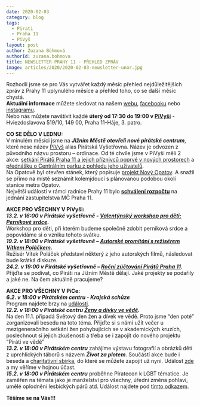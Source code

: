 ```yaml
---
date: 2020-02-03
category: blog
tags: 
  - Pirati 
  - Praha 11 
  - PiVyš
layout: post
author: Zuzana Böhmová
authorId: zuzana.bohmova
title: NEWSLETTER PRAHY 11 - PŘEHLED ZPRÁV
image: articles/2020/2020-02-03-newsletter-unor.jpg
---
```


Rozhodli jsme se pro Vás vytvářet každý měsíc přehled nejdůležitějších zpráv z Prahy 11 uplynulého měsíce a přehled toho, co se další měsíc chystá. <br>
**Aktuální informace** můžete sledovat na našem [webu]( https://praha11.pirati.cz/), [facebooku]( https://www.facebook.com/pirati11.cz/) nebo [instagramu]( https://www.instagram.com/piratipraha11/).<br>
Nebo nás můžete navštívit každé **úterý od 17:30 do 19:00 v [PiVyši]( https://www.google.com/maps/place/PiVy%C5%A1+-+Pir%C3%A1tsk%C3%A9+centrum+Ji%C5%BEn%C3%AD+M%C4%9Bsto/@50.0330773,14.525848,15z/data=!4m5!3m4!1s0x0:0x4c17a87e66865ac0!8m2!3d50.0330773!4d14.525848)** - Hviezdoslavova 519/10, 149 00, Praha 11-Háje, 3. patro. <br>

**CO SE DĚLO V LEDNU:** <br>
V minulém měsíci jsme na ***Jižním Městě otevřeli nové pirátské centrum***, které nese název [PiVyš]( https://www.facebook.com/piratskavysetrovna/) alias Pirátská Vyšetřovna. Název je odvozen z původního názvu prostoru – ordinace. Od té chvíle jsme v PiVyši měli 2 akce: [setkání Pirátů Praha 11 a jejich příznivců poprvé v nových prostorech]( https://www.facebook.com/pg/piratskavysetrovna/photos/?tab=album&album_id=119032499641234) a [přednášku o Centrálním parku z pohledu jeho uživatelů]( https://praha11.pirati.cz/tiskove-zpravy/centralni-park/). <br>
Na Opatově byl otevřen stánek, který popisuje [projekt Nový Opatov]( https://www.facebook.com/pirati11.cz/posts/761752837680178?__tn__=-R). A snažil se přímo na místě seznámit kolemjdoucí s plánovanou podobou okolí stanice metra Opatov. <br>
Největší událostí v rámci radnice Prahy 11 bylo **[schválení rozpočtu]( https://praha11.pirati.cz/tiskove-zpravy/rozpocet/)** na jednání zastupitelstva MČ Praha 11. <br>

**AKCE PRO VŠECHNY V PiVyši:** <br>
***13.2. v 16:00 v Pirátské vyšetřovně - [Valentýnský workshop pro děti: Perníkové srdce]( https://www.facebook.com/events/1354707764736165/).***<br>
Workshop pro děti, při kterém budeme společně zdobit perníková srdce a popovídáme si o vzniku tohoto svátku. <br>
***19.2. v 18:00 v Pirátské vyšetřovně – [Autorské promítání s režisérem Vítkem Poláčkem]( https://www.facebook.com/events/2804797732936673/).***<br>
Režisér Vítek Poláček představí některý z jeho autorských filmů, následovat bude krátká diskuze. <br>
***24.2. v 19:00 v Pirátské vyšetřovně – [Roční zúčtování Pirátů Praha 11]( https://www.facebook.com/events/180997419831036/).***<br>
Přijďte se podívat, co Piráti na Jižním Městě dělají. Jaké projekty se podařily a jaké ne. Na čem
aktuálně pracujeme? <br>


**AKCE PRO VŠECHNY V PiCe:** <br>
***6.2. v 18:00 v Pirátském centru - Krajská schůze***<br>
Program najdete brzy na [události]( https://www.facebook.com/events/128832851628528/). <br>
***12.2. v 18:00 v Pirátské centru [Ženy a dívky ve vědě]( https://www.facebook.com/events/1520900471398238/).***<br>
Na den 11.1. připadá Světový den žen a dívek ve vědě. Proto jsme “den poté” zorganizovali besedu na toto téma. Přijďte si s námi užít večer u mezigeneračního setkání žen pohybujících se v akademických kruzích, poslechnout si jejich zkušenosti a třeba se i zapojit do nového projektu “Piráti ve vědě” <br>
***13.2. v 18:00 v Pirátském centru*** zahájíme výstavu fotografií a obrázků dětí z uprchlických táborů s názvem ***Život za plotem***.  Součástí akce bude i beseda a [charitativní sbírka]( https://www.facebook.com/events/475822563130198/), do které se můžete zapojit už nyní. Událost [zde]( https://www.facebook.com/events/1174265032764502/) a my věříme v hojnou účast. <br>
 ***15.2. v 18:00 v Pirátském centru*** proběhne Piratecon k LGBT tématice. Je zaměřen na témata jako je manželství pro všechny, úřední změna pohlaví, umělé oplodnění lesbických párů atd. Událost najdete pod [tímto odkazem]( https://www.facebook.com/events/2643013552418761/).


**Těšíme se na Vás!!!**
